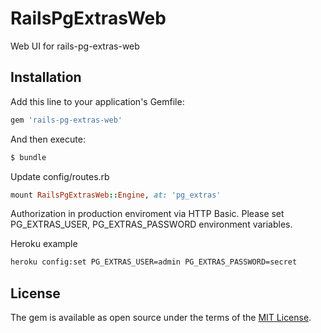 # RailsPgExtrasWeb
Web UI for rails-pg-extras-web

## Installation
Add this line to your application's Gemfile:

```ruby
gem 'rails-pg-extras-web'
```

And then execute:
```bash
$ bundle
```

Update config/routes.rb

```ruby
mount RailsPgExtrasWeb::Engine, at: 'pg_extras'
```

Authorization in production enviroment via HTTP Basic. Please set PG_EXTRAS_USER, PG_EXTRAS_PASSWORD environment variables.

Heroku example

```bash
heroku config:set PG_EXTRAS_USER=admin PG_EXTRAS_PASSWORD=secret
```



## License
The gem is available as open source under the terms of the [MIT License](https://opensource.org/licenses/MIT).
